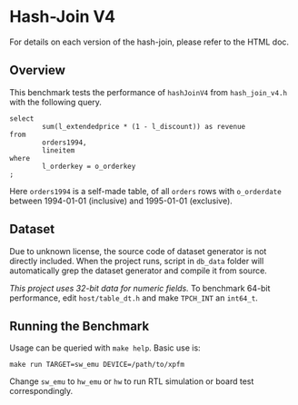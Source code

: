 # Hash-Join V4

For details on each version of the hash-join, please refer to the HTML doc.

## Overview

This benchmark tests the performance of `hashJoinV4` from `hash_join_v4.h`
with the following query.

```
select
        sum(l_extendedprice * (1 - l_discount)) as revenue
from
        orders1994,
        lineitem
where
        l_orderkey = o_orderkey
;

```

Here `orders1994` is a self-made table, of all `orders` rows with `o_orderdate` between 1994-01-01 (inclusive) and 1995-01-01 (exclusive).

## Dataset

Due to unknown license, the source code of dataset generator is not directly included.
When the project runs, script in `db_data` folder will automatically grep the dataset generator
and compile it from source.

_This project uses 32-bit data for numeric fields._
To benchmark 64-bit performance, edit `host/table_dt.h` and make `TPCH_INT` an `int64_t`.

## Running the Benchmark

Usage can be queried with `make help`. Basic use is:

```
make run TARGET=sw_emu DEVICE=/path/to/xpfm
```

Change `sw_emu` to `hw_emu` or `hw` to run RTL simulation or board test correspondingly.
